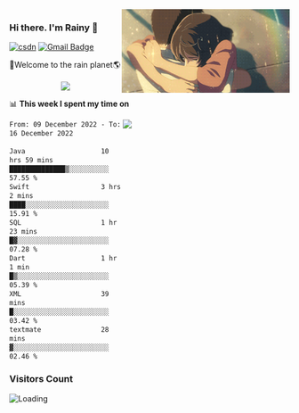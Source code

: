 <img  align='right' height="150" src="https://github.com/LikeRainDay/LikeRainDay/blob/master/pic/img_rain_1.gif?raw=true">



### Hi there. I'm Rainy :lemon:

[![csdn](https://img.shields.io/badge/-csdn-c14438?style=flat-square&logo=c&logoColor=white)](https://blog.csdn.net/qq_15807167)
[![Gmail Badge](https://img.shields.io/badge/-gmail-c14438?style=flat-square&logo=Gmail&logoColor=white&link=mailto:houshuai0816@gmail.com)](mailto:houshuai0816@gmail.com)

🚀Welcome to the rain planet🌎

<center>
<img align='center'  src="https://source.unsplash.com/random/1200x600">
</center>

📊 **This week I spent my time on**

<img align='right'   width="300" src="https://github-readme-stats.vercel.app/api?username=LikeRainDay&show_icons=true&title_color=fff&icon_color=79ff97&text_color=9f9f9f&bg_color=151515&count_private=true">

<!--START_SECTION:waka-->

```text
From: 09 December 2022 - To: 16 December 2022

Java                   10 hrs 59 mins  ██████████████▒░░░░░░░░░░   57.55 %
Swift                  3 hrs 2 mins    ████░░░░░░░░░░░░░░░░░░░░░   15.91 %
SQL                    1 hr 23 mins    █▓░░░░░░░░░░░░░░░░░░░░░░░   07.28 %
Dart                   1 hr 1 min      █▒░░░░░░░░░░░░░░░░░░░░░░░   05.39 %
XML                    39 mins         █░░░░░░░░░░░░░░░░░░░░░░░░   03.42 %
textmate               28 mins         ▓░░░░░░░░░░░░░░░░░░░░░░░░   02.46 %
```

<!--END_SECTION:waka-->

### Visitors Count
<img align="left" src = "https://profile-counter.glitch.me/LikeRainDay/count.svg" alt ="Loading">
